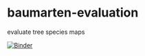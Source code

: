 # baumarten-evaluation
evaluate tree species maps 

[![Binder](https://mybinder.org/badge_logo.svg)](https://mybinder.org/v2/gh/wiesehahn/baumarten-evaluation/master)
